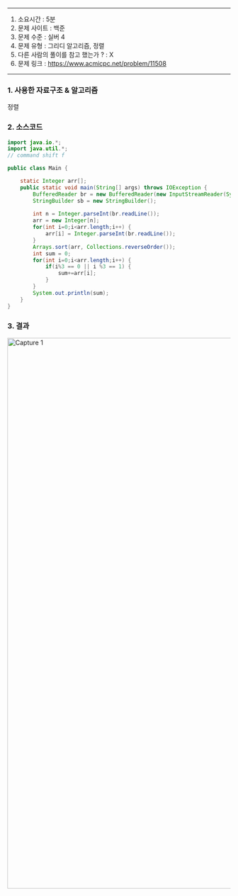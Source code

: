

---

1. 소요시간 : 5분
2. 문제 사이트 : 백준
3. 문제 수준 : 실버 4
4. 문제 유형 : 그리디 알고리즘, 정렬
5. 다른 사람의 풀이를 참고 했는가 ? : X
6. 문제 링크 : https://www.acmicpc.net/problem/11508

---

### 1. 사용한 자료구조 & 알고리즘

정렬

### 2. 소스코드
```java
import java.io.*;
import java.util.*;
// command shift f

public class Main {

    static Integer arr[];
    public static void main(String[] args) throws IOException {
        BufferedReader br = new BufferedReader(new InputStreamReader(System.in));
        StringBuilder sb = new StringBuilder();
        
        int n = Integer.parseInt(br.readLine());
        arr = new Integer[n];
        for(int i=0;i<arr.length;i++) {
            arr[i] = Integer.parseInt(br.readLine());
        }
        Arrays.sort(arr, Collections.reverseOrder());
        int sum = 0;
        for(int i=0;i<arr.length;i++) {
            if(i%3 == 0 || i %3 == 1) {
                sum+=arr[i];
            }
        }
        System.out.println(sum);
    }
}
```
### 3. 결과

<img width="1243" alt="Capture 1" src="https://github.com/KimNahun/algorithm-1day1solve/assets/118811606/57d03896-5834-4c2e-87c3-80993f912f4a">
